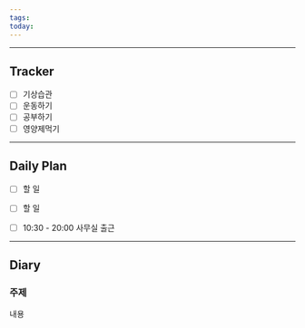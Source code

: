 ```yaml
---
tags: 
today:
---
```

---
## Tracker

- [ ] 기상습관
- [ ] 운동하기
- [ ] 공부하기
- [ ] 영양제먹기

---
## Daily Plan

- [ ] 할 일
- [ ] 할 일

- [ ] 10:30 - 20:00 사무실 출근

---
## Diary

### 주제
내용